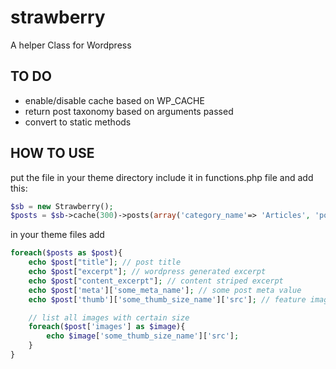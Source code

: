 strawberry
==========

A helper Class for Wordpress


## TO DO
* enable/disable cache based on WP_CACHE
* return post taxonomy based on arguments passed
* convert to static methods

## HOW TO USE

put the file in your theme directory
include it in functions.php file and add this:

```php
$sb = new Strawberry();
$posts = $sb->cache(300)->posts(array('category_name'=> 'Articles', 'posts_per_page' => 3));
```

in your theme files add

```php
foreach($posts as $post){
    echo $post["title"]; // post title
    echo $post["excerpt"]; // wordpress generated excerpt
    echo $post["content_excerpt"]; // content striped excerpt
    echo $post['meta']['some_meta_name']; // some post meta value
    echo $post['thumb']['some_thumb_size_name']['src']; // feature image src

    // list all images with certain size
    foreach($post['images'] as $image){
        echo $image['some_thumb_size_name']['src'];
    }
}
```
